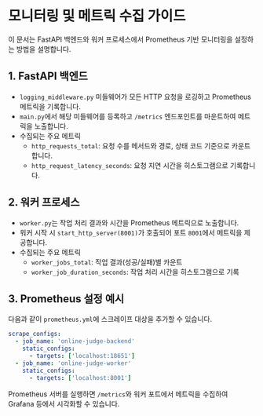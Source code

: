 # 모니터링 및 메트릭 수집 가이드

이 문서는 FastAPI 백엔드와 워커 프로세스에서 Prometheus 기반 모니터링을 설정하는 방법을 설명합니다.

## 1. FastAPI 백엔드
- `logging_middleware.py` 미들웨어가 모든 HTTP 요청을 로깅하고 Prometheus 메트릭을 기록합니다.
- `main.py`에서 해당 미들웨어를 등록하고 `/metrics` 엔드포인트를 마운트하여 메트릭을 노출합니다.
- 수집되는 주요 메트릭
  - `http_requests_total`: 요청 수를 메서드와 경로, 상태 코드 기준으로 카운트합니다.
  - `http_request_latency_seconds`: 요청 지연 시간을 히스토그램으로 기록합니다.

## 2. 워커 프로세스
- `worker.py`는 작업 처리 결과와 시간을 Prometheus 메트릭으로 노출합니다.
- 워커 시작 시 `start_http_server(8001)`가 호출되어 포트 `8001`에서 메트릭을 제공합니다.
- 수집되는 주요 메트릭
  - `worker_jobs_total`: 작업 결과(성공/실패)별 카운트
  - `worker_job_duration_seconds`: 작업 처리 시간을 히스토그램으로 기록

## 3. Prometheus 설정 예시
다음과 같이 `prometheus.yml`에 스크레이프 대상을 추가할 수 있습니다.

```yaml
scrape_configs:
  - job_name: 'online-judge-backend'
    static_configs:
      - targets: ['localhost:18651']
  - job_name: 'online-judge-worker'
    static_configs:
      - targets: ['localhost:8001']
```

Prometheus 서버를 실행하면 `/metrics`와 워커 포트에서 메트릭을 수집하여 Grafana 등에서 시각화할 수 있습니다.

